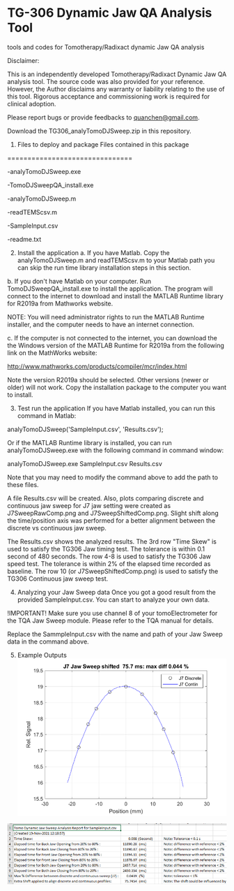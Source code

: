 # TG-306 Dynamic Jaw QA Analysis Tool
tools and codes for Tomotherapy/Radixact dynamic Jaw QA analysis

Disclaimer:

This is an independently developed Tomotherapy/Radixact Dynamic Jaw QA analysis tool. The source code was also provided for your reference. However, the Author disclaims any warranty or liability relating to the use of this tool. Rigorous acceptance and commissioning work is required for clinical adoption.

Please report bugs or provide feedbacks to quanchen@gmail.com.

Download the TG306_analyTomoDJSweep.zip in this repository.

1. Files to deploy and package
Files contained in this package

===============================

-analyTomoDJSweep.exe

-TomoDJSweepQA_install.exe

-analyTomoDJSweep.m

-readTEMScsv.m

-SampleInput.csv

-readme.txt

2. Install the application
a. If you have Matlab. Copy the analyTomoDJSweep.m and readTEMScsv.m to your Matlab path you can skip the run time library installation steps in this section.

b. If you don't have Matlab on your computer. Run TomoDJSweepQA_install.exe to install the application. The program will connect to the internet to download and install the MATLAB Runtime library for R2019a from Mathworks website.

NOTE: You will need administrator rights to run the MATLAB Runtime installer, and the computer needs to have an internet connection.

c. If the computer is not connected to the internet, you can download the the Windows version of the MATLAB Runtime for R2019a from the following link on the MathWorks website:

http://www.mathworks.com/products/compiler/mcr/index.html

Note the version R2019a should be selected. Other versions (newer or older) will not work. Copy the installation package to the computer you want to install.

3. Test run the application
If you have Matlab installed, you can run this command in Matlab:

analyTomoDJSweep('SampleInput.csv', 'Results.csv');

Or if the MATLAB Runtime library is installed, you can run analyTomoDJSweep.exe with the following command in command window:

analyTomoDJSweep.exe SampleInput.csv Results.csv

Note that you may need to modify the command above to add the path to these files.

A file Results.csv will be created. Also, plots comparing discrete and continuous jaw sweep for J7 jaw setting were created as J7SweepRawComp.png and J7SweepShiftedComp.png. Slight shift along the time/position axis was performed for a better alignment between the discrete vs continuous jaw sweep.

The Results.csv shows the analyzed results. The 3rd row "Time Skew" is used to satisfy the TG306 Jaw timing test. The tolerance is within 0.1 second of 480 seconds. The row 4-8 is used to satisfy the TG306 Jaw speed test. The tolerance is within 2% of the elapsed time recorded as baseline. The row 10 (or J7SweepShiftedComp.png) is used to satisfy the TG306 Continuous jaw sweep test.

4. Analyzing your Jaw Sweep data
Once you got a good result from the provided SampleInput.csv. You can start to analyze your own data.

!IMPORTANT! Make sure you use channel 8 of your tomoElectrometer for the TQA Jaw Sweep module. Please refer to the TQA manual for details.

Replace the SammpleInput.csv with the name and path of your Jaw Sweep data in the command above.

5. Example Outputs
![JawSweep discrete vs continuous consistency](J7SweepShiftedComp.png)

![Output Excel sheet](SampleOutput.png)
